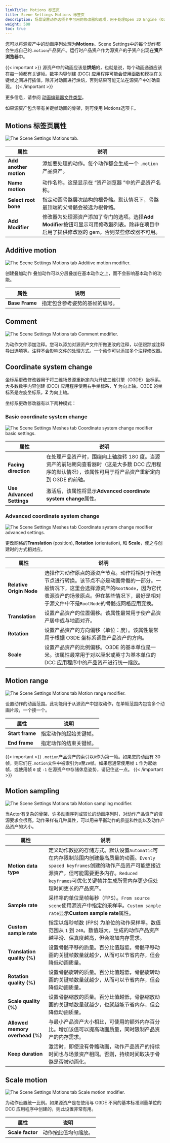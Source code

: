 ```yaml
---
linkTitle: Motions 标签页
title: Scene Settings Motions 标签页
description: 场景设置动作选项卡中可用的修改器和选项，用于处理Open 3D Engine (O3DE)的动画源资产。 
weight: 500
toc: true
---
```


您可以将源资产中的动画序列处理为**Motions**。Scene Settings中的每个动作都会生成自己的`.motion`产品资产。运行时产品资产作为源资产的子资产出现在**资产浏览器**中。

{{< important >}}
源资产中的动画应该是**烘焙**的，也就是说，每个动画通道应该在每一帧都有关键帧。数字内容创建 (DCC) 应用程序可能会使用函数和模拟在关键帧之间进行插值，除非对动画进行烘焙，否则结果可能无法在源资产中准确呈现。
{{< /important >}}

更多信息，请参阅 [动画编辑器文件类型](/docs/user-guide/visualization/animation/character-editor/file-types/)。

如果源资产包含带有关键帧动画的骨架，则可使用 Motions选项卡。

## Motions 标签页属性

![The Scene Settings Motions tab.](/images/user-guide/assets/scene-settings/motions-tab.png)

| 属性 | 说明 |
| - | - |
| **Add another motion** | 添加要处理的动作。每个动作都会生成一个 `.motion` 产品资产。|
| **Name motion** | 动作名称。这是显示在 “资产浏览器 ”中的产品资产名称。|
| **Select root bone** | 指定动画骨骼层次结构的根骨骼。默认情况下，骨骼最顶端的父骨骼会被选为根骨骼。 |
| **Add Modifier** | 修改器为处理源资产添加了专门的选项。选择**Add Modifier**按钮可显示可用修改器列表。除非在项目中启用了提供修改器的 gem，否则某些修改器不可用。 |

## Additive motion

![The Scene Settings Motions tab Additive motion modifier.](/images/user-guide/assets/scene-settings/additive-motion-modifier.png)

创建叠加动作 叠加动作可以分层叠加在基本动作之上，而不会影响基本动作的功能。

| 属性 | 说明 |
| - | - |
| **Base Frame** | 指定包含参考姿势的基帧的编号。 |

## Comment

![The Scene Settings Motions tab Comment modifier.](/images/user-guide/assets/scene-settings/comment-modifier.png)

为动作文件添加注释。您可以添加对源资产文件所做更改的注释，以便跟踪或注释导出选项等。注释不会影响文件的处理方式。一个动作可以添加多个注释修改器。

## Coordinate system change

坐标系更改修改器用于将三维场景源重新定向为开放三维引擎（O3DE）坐标系。大多数数字内容创建 (DCC) 应用程序使用右手坐标系，**Y** 为向上轴。O3DE 的坐标系是左旋坐标系，**Z** 为向上轴。

坐标系更改修改器有以下两种模式：

### Basic coordinate system change

![The Scene Settings Meshes tab Coordinate system change modifier basic settings.](/images/user-guide/assets/scene-settings/coordinate-system-change-modifier-1.png)

| 属性 | 说明 |
| - | - |
| **Facing direction** | 在处理产品资产时，围绕向上轴旋转 180 度。当源资产的前轴朝向查看器时（这是大多数 DCC 应用程序的默认情况），该属性可用于将产品资产重新定向到 O3DE 的前轴。|
| **Use Advanced Settings** | 激活后，该属性将显示**Advanced coordinate system change**属性。 |

### Advanced coordinate system change

![The Scene Settings Meshes tab Coordinate system change modifier advanced settings.](/images/user-guide/assets/scene-settings/coordinate-system-change-modifier-2.png)

更改网格的**Translation** (position), **Rotation** (orientation), 和 **Scale**，使之与创建时的方式相对应。

| 属性 | 说明 |
| - | - |
| **Relative Origin Node** | 选择作为动作原点的源资产节点。动作将相对于所选节点进行转换。该节点不必是动画骨骼的一部分。一般情况下，这里会选择源资产的`RootNode`，因为它代表源资产的场景原点。但在某些情况下，最好是相对于源文件中不是`RootNode`的骨骼或网格应用变换。 |
| **Translation** | 设置产品资产的位置偏移。该属性最常用于使产品资产居中或与地面对齐。  |
| **Rotation** | 设置产品资产的方向偏移（单位：度）。该属性最常用于根据 O3DE 坐标系调整产品资产的方向。 |
| **Scale** | 设置产品资产的比例偏移。O3DE 的基本单位是一米。该属性最常用于对以厘米或英寸为基本单位的 DCC 应用程序中的产品资产进行统一缩放。 |

## Motion range

![The Scene Settings Motions tab Motion range modifier.](/images/user-guide/assets/scene-settings/motion-range-modifier.png)

设置动作的动画范围。此功能用于从源资产中提取动作，在单帧范围内包含多个动画片段，一个接一个。

| 属性 | 说明 |
| - | - |
| **Start frame** | 指定动作的起始关键帧。 |
| **End frame** | 指定动作的结束关键帧。 |

{{< important >}}
`.motion`产品资产的索引以`0`作为第一帧。如果您的动画有 30 帧，则它们在`.motion`文件中被索引为`0`至`29`帧。如果您通常使用帧 `1` 作为起始帧，或使用帧 `0` 或 `-1` 在源资产中存储休息姿势，请记住这一点。
{{< /important >}}

## Motion sampling

![The Scene Settings Motions tab Motion sampling modifier.](/images/user-guide/assets/scene-settings/motion-sampling-modifier.png)

当Actor有复杂的骨架、许多动画序列或较长的动画序列时，对动作产品资产的资源要求会很高。动作采样有几种属性，可以用来平衡动作的质量和性能以及动作产品资产的大小。

| 属性 | 说明 |
| - | - |
| **Motion data type** | 定义动作数据的存储方式。默认设置`Automatic`可在内存限制范围内创建最高质量的动画。`Evenly spaced keyframes`创建的动作产品资产可能更接近源资产，但可能需要更多内存。`Reduced keyframes`可优化关键帧并生成所需内存更少但处理时间更长的产品资产。 |
| **Sample rate** | 采样率的单位是帧每秒（FPS）。`From source scene`使用源资产中指定的采样率。`Custom sample rate`显示**Custom sample rate**属性。 |
| **Custom sample rate** | 指定以每秒帧数 (FPS) 为单位的动作采样率。数值范围从 `1` 到 `240`。数值越大，生成的动作产品资产越平滑、保真度越高，但会增加内存需求。 |
| **Translation quality (%)** | 设置骨骼平移的质量。百分比值越低，骨骼平移动画的关键帧数量就越少，从而可以节省内存，但会降低动画质量。 |
| **Rotation quality (%)** | 设置骨骼旋转的质量。百分比值越低，骨骼旋转动画的关键帧数量就越少，从而可以节省内存，但会降低动画质量。 |
| **Scale quality (%)** | 设置骨骼缩放的质量。百分比值越低，骨骼缩放动画的关键帧数量就越少，也就越能节省内存，但会降低动画质量。 |
| **Allowed memory overhead (%)** | 与最小产品资产大小相比，可使用的额外内存百分比。增加该值可以提高动画质量，同时限制产品资产的内存需求。 |
| **Keep duration** | 激活时，即使没有骨骼动画，动作产品资产的持续时间也与场景资产相同。否则，持续时间取决于骨骼是否被动画化。 |

## Scale motion

![The Scene Settings Motions tab Scale motion modifier.](/images/user-guide/assets/scene-settings/scale-motion-modifier.png)

为动作设置统一比例。如果源资产是在使用与 O3DE 不同的基本标准测量单位的 DCC 应用程序中创建的，则此设置非常有用。

| 属性 | 说明 |
| - | - |
| **Scale factor** | 动作按此值均匀缩放。 |
